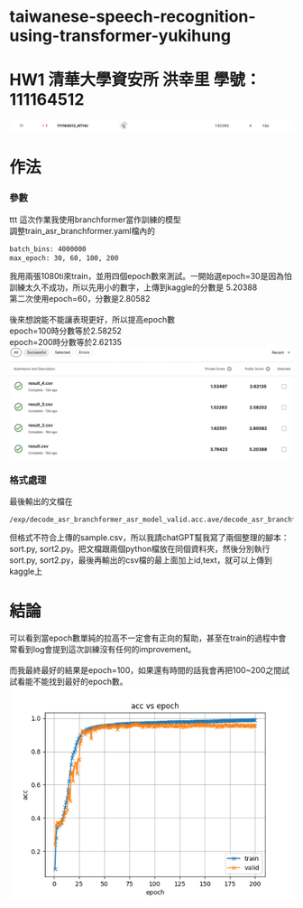 # taiwanese-speech-recognition-using-transformer-yukihung
# HW1 清華大學資安所 洪幸里 學號：111164512
![leaderboard](pic/leaderboard.png)
# 作法
### 參數
ttt
這次作業我使用branchformer當作訓練的模型  
調整train_asr_branchformer.yaml檔內的 <br> 
```
batch_bins: 4000000  
max_epoch: 30, 60, 100, 200  
```
我用兩張1080ti來train，並用四個epoch數來測試。一開始選epoch=30是因為怕訓練太久不成功，所以先用小的數字，上傳到kaggle的分數是 5.20388  
第二次使用epoch=60，分數是2.80582  <br><br>
後來想說能不能讓表現更好，所以提高epoch數  
epoch=100時分數等於2.58252  
epoch=200時分數等於2.62135
![submit](pic/submit.png)
### 格式處理
最後輸出的文檔在
```
/exp/decode_asr_branchformer_asr_model_valid.acc.ave/decode_asr_branchformer_asr_model_valid.acc.ave/test/text
```
但格式不符合上傳的sample.csv，所以我請chatGPT幫我寫了兩個整理的腳本：sort.py, sort2.py。把文檔跟兩個python檔放在同個資料夾，然後分別執行sort.py, sort2.py，最後再輸出的csv檔的最上面加上id,text，就可以上傳到kaggle上

# 結論
可以看到當epoch數單純的拉高不一定會有正向的幫助，甚至在train的過程中會常看到log會提到這次訓練沒有任何的improvement。<br><br>
而我最終最好的結果是epoch=100，如果還有時間的話我會再把100~200之間試試看能不能找到最好的epoch數。
![pic1](pic/acc.png)
